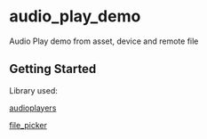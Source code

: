 # audio_play_demo

Audio Play demo from asset, device and remote file

## Getting Started

Library used:

 [audioplayers](https://pub.dev/packages/audioplayers)
 
 [file_picker](https://pub.dev/packages/file_picker)
